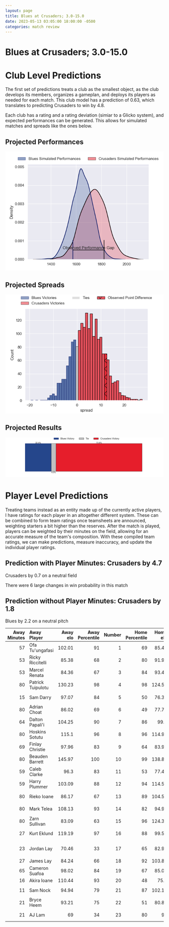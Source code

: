 ```yaml
---  
layout: page  
title: Blues at Crusaders; 3.0-15.0  
date: 2023-05-13 03:05:00 18:00:00 -0500  
categories: match review  
---
```

# Blues at Crusaders; 3.0-15.0

# Club Level Predictions


The first set of predictions treats a club as the smallest object, as the club develops its members, organizes a gameplan, and deploys its players as needed for each match. This club model has a prediction of 0.63, which translates to predicting Crusaders to win by 4.8.

Each club has a rating and a rating deviation (simiar to a Glicko system), and expected performances can be generated. This allows for simulated matches and spreads like the ones below.
## Projected Performances


![Projected Performances](plots/performances_2023-05-13-Crusaders-Blues.png)
## Projected Spreads


![Projected Spreads](plots/spreads_2023-05-13-Crusaders-Blues.png)
## Projected Results


![Projected Results](plots/resultbar_2023-05-13-Crusaders-Blues.png)
# Player Level Predictions


Treating teams instead as an entity made up of the currently active players, I have ratings for each player in an altogether different system. These can be combined to form team ratings once teamsheets are announced, weighting starters a bit higher than the reserves. After the match is played, players can be weighted by their minutes on the field, allowing for an accurate measure of the team's composition. With these compiled team ratings, we can make predictions, measure inaccuracy, and update the individual player ratings.
## Prediction with Player Minutes: Crusaders by 4.7


Crusaders by 0.7 on a neutral field

There were 6 large changes in win probability in this match
## Prediction without Player Minutes: Crusaders by 1.8


Blues by 2.2 on a neutral pitch



|   Away Minutes | Away Player       |   Away elo |   Away Percentile |   Number |   Home Percentile |   Home elo | Home Player            |   Home Minutes |
|---------------:|:------------------|-----------:|------------------:|---------:|------------------:|-----------:|:-----------------------|---------------:|
|             57 | Ofa Tu'ungafasi   |     102.01 |                91 |        1 |                69 |      85.42 | Joe Moody              |              8 |
|             53 | Ricky Riccitelli  |      85.38 |                68 |        2 |                80 |      91.91 | Codie Taylor           |             60 |
|             53 | Marcel Renata     |      84.36 |                67 |        3 |                84 |      93.48 | Tamaiti Williams       |             74 |
|             80 | Patrick Tuipulotu |     130.23 |                98 |        4 |                98 |     124.56 | Scott Barrett          |             80 |
|             15 | Sam Darry         |      97.07 |                84 |        5 |                50 |      76.33 | Quinten Strange        |             47 |
|             80 | Adrian Choat      |      86.02 |                69 |        6 |                49 |      77.76 | Christian Lio-Willie   |             57 |
|             64 | Dalton Papali'i   |     104.25 |                90 |        7 |                86 |      99.6  | Tom Christie           |             80 |
|             80 | Hoskins Sotutu    |     115.1  |                96 |        8 |                96 |     114.91 | Cullen Grace           |             80 |
|             69 | Finlay Christie   |      97.96 |                83 |        9 |                64 |      83.95 | Mitchell Drummond      |             60 |
|             80 | Beauden Barrett   |     145.97 |               100 |       10 |                99 |     138.83 | Richie Mo'unga         |             80 |
|             59 | Caleb Clarke      |      96.3  |                83 |       11 |                53 |      77.42 | Leicester Fainga'anuku |             80 |
|             59 | Harry Plummer     |     103.09 |                88 |       12 |                94 |     114.57 | David Havili           |             80 |
|             80 | Rieko Ioane       |      86.17 |                67 |       13 |                89 |     104.53 | Braydon Ennor          |             80 |
|             80 | Mark Telea        |     108.13 |                93 |       14 |                82 |      94.99 | Dallas McLeod          |             57 |
|             80 | Zarn Sullivan     |      83.09 |                63 |       15 |                96 |     124.33 | Will Jordan            |             80 |
|             27 | Kurt Eklund       |     119.19 |                97 |       16 |                88 |      99.59 | Brodie McAlister       |             20 |
|             23 | Jordan Lay        |      70.46 |                33 |       17 |                65 |      82.91 | Kershawl Sykes-Martin  |             14 |
|             27 | James Lay         |      84.24 |                66 |       18 |                92 |     103.89 | Oli Jager              |             64 |
|             65 | Cameron Suafoa    |      98.02 |                84 |       19 |                67 |      85.06 | Zach Gallagher         |             33 |
|             16 | Akira Ioane       |     110.44 |                93 |       20 |                48 |      75.9  | Sione Havili           |             23 |
|             11 | Sam Nock          |      94.94 |                79 |       21 |                87 |     102.16 | Noah Hotham            |             20 |
|             21 | Bryce Heem        |      93.21 |                75 |       22 |                51 |      80.88 | Fergus Burke           |              0 |
|             21 | AJ Lam            |      69    |                34 |       23 |                80 |      98    | Jack Goodhue           |             23 |

